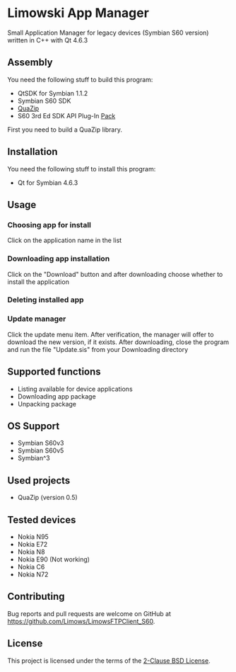 # Limowski App Manager

Small Application Manager for legacy devices (Symbian S60 version) written in C++ with Qt 4.6.3

## Assembly

You need the following stuff to build this program:

 - QtSDK for Symbian 1.1.2
 - Symbian S60 SDK
 - [QuaZip]
 - S60 3rd Ed SDK API Plug-In [Pack]

First you need to build a QuaZip library.
 
## Installation

You need the following stuff to install this program:

 - Qt for Symbian 4.6.3

## Usage

### Choosing app for install

 Click on the application name in the list
 
### Downloading app installation

 Click on the "Download" button and after downloading choose whether to install the application
 
### Deleting installed app

### Update manager

 Click the update menu item. 
 After verification, the manager will offer to download the new version, if it exists.
 After downloading, close the program and run the file "Update.sis" from your Downloading directory

## Supported functions

 - Listing available for device applications
 - Downloading app package
 - Unpacking package
 
## OS Support

 - Symbian S60v3
 - Symbian S60v5
 - Symbian^3
 
## Used projects

 - QuaZip (version 0.5)

## Tested devices

 - Nokia N95
 - Nokia E72
 - Nokia N8
 - Nokia E90 (Not working)
 - Nokia C6
 - Nokia N72

## Contributing

Bug reports and pull requests are welcome on GitHub at https://github.com/Limows/LimowsFTPClient_S60.

## License

This project is licensed under the terms of the [2-Clause BSD License](https://opensource.org/licenses/BSD-2-Clause).


[QuaZip]: https://github.com/stachenov/quazip/tree/936844eb691491f7a9cbfd842a4326b9d384441f
[Pack]: https://mega.nz/#!mhEjlBKJ!pKUWIST8yH55kvJT-gVNxN6JTWsi4cRjhzNm1Si46pA